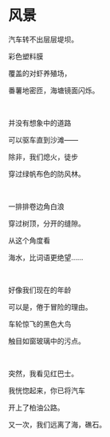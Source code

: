 # 风景

汽车转不出层层堤坝。

彩色塑料膜

覆盖的对虾养殖场，

番薯地密匝，海塘镜面闪烁。

<br>

并没有想象中的道路

可以驱车直到沙滩——

除非，我们熄火，徒步

穿过绿帆布色的防风林。

<br>

一排排卷边角白浪

穿过树顶，分开的缝隙。

从这个角度看

海水，比词语更绝望……

<br>

好像我们现在的年龄

可以是，倦于冒险的理由。

车轮惊飞的黑色大鸟

触目如窗玻璃中的污点。

<br>

突然，我看见红巴士。

我恍惚起来，你已将汽车

开上了柏油公路。

又一次，我们远离了海，礁石。
